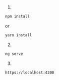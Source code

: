 1)

```bash
npm install
```

or

```bash
yarn install
```

2)

```bash
ng serve
```

3)

```bash
https://localhost:4200
```